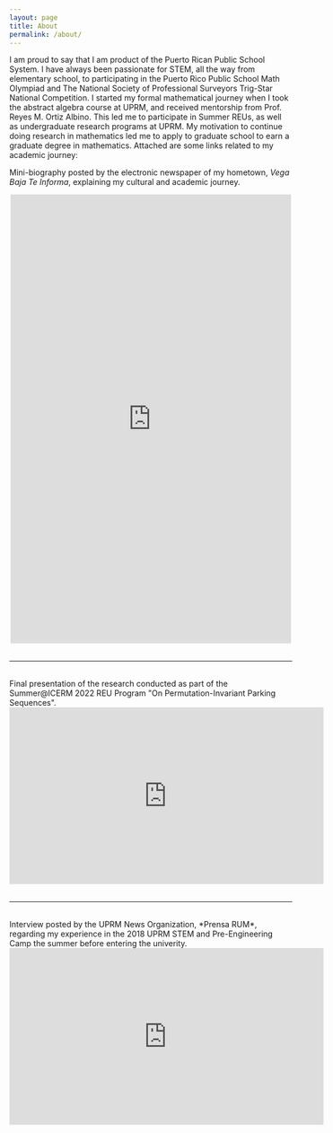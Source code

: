 ```yaml
---
layout: page
title: About
permalink: /about/
---
```

I am proud to say that I am product of the Puerto Rican Public School System. I have always been passionate for STEM, all the way from elementary school, 
to participating in the Puerto Rico Public School Math Olympiad and The National Society of Professional Surveyors Trig-Star National Competition. I started
my formal mathematical journey when I took the abstract algebra course at UPRM, and received mentorship from Prof. Reyes M. Ortiz Albino. This led me to participate 
in Summer REUs, as well as undergraduate research programs at UPRM. My motivation to continue doing research in mathematics led me to apply to graduate
school to earn a graduate degree in mathematics. Attached are some links related to my academic journey:

Mini-biography posted by the electronic newspaper of my hometown, *Vega Baja Te Informa*, explaining my cultural and academic journey.
<div style="text-align:center;">
  <iframe src="https://www.facebook.com/plugins/post.php?href=https%3A%2F%2Fwww.facebook.com%2Fvegabajateinforma%2Fposts%2Fpfbid02hGjWSGCnKYXtXpR18t7Giiz73mNJX883m79m7mg4AnVJCGDwsktSQYLY1vfL6iZZl&show_text=true&width=500"
    width="500" height="800" style="border:none; overflow:hidden; display:block; margin: 0 auto;"
    scrolling="no" frameborder="0" allowfullscreen="true"
    allow="autoplay; clipboard-write; encrypted-media; picture-in-picture; web-share">
  </iframe>
</div>
<br>
<hr>
<br>
Final presentation of the research conducted as part of the Summer@ICERM 2022 REU Program "On Permutation-Invariant Parking Sequences".
<div style="text-align:center;">
  <iframe src="https://brown.hosted.panopto.com/Panopto/Pages/Embed.aspx?id=2e350578-3784-48d7-abfc-aee70108ed63&autoplay=false&offerviewer=true&showtitle=false&showbrand=false&start=0"
    width="560" height="315" frameborder="0" allowfullscreen>
  </iframe>
</div>
<br>
<hr>
<br>
Interview posted by the UPRM News Organization, *Prensa RUM*, regarding my experience in the 2018 UPRM STEM and Pre-Engineering Camp the summer before entering the univerity.
<div style="text-align: center;">
  <iframe width="560" height="315" src="https://www.youtube.com/embed/sNTfmJjSI60?start=144"
    title="YouTube video player" frameborder="0" allow="accelerometer; autoplay; clipboard-write; 
    encrypted-media; gyroscope; picture-in-picture; web-share" allowfullscreen>
  </iframe>
</div>
